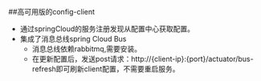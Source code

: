 ##高可用版的config-client  
* 通过springCloud的服务注册发现从配置中心获取配置。
* 集成了消息总线spring Cloud Bus  
    * 消息总线依赖rabbitmq,需要安装。
    * 在更新配置后，发送post请求：http://{client-ip}:{port}/actuator/bus-refresh即可刷新client配置，不需要重启服务。